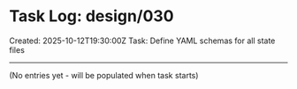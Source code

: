 # Task Log: design/030

Created: 2025-10-12T19:30:00Z
Task: Define YAML schemas for all state files

---

(No entries yet - will be populated when task starts)
